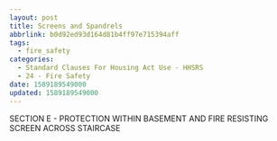```yaml
---
layout: post
title: Screens and Spandrels
abbrlink: b0d92ed93d164d81b4ff97e715394aff
tags:
  - fire_safety
categories:
  - Standard Clauses For Housing Act Use - HHSRS
  - 24 - Fire Safety
date: 1589189549000
updated: 1589189549000
---
```


SECTION E - PROTECTION WITHIN BASEMENT AND FIRE RESISTING SCREEN ACROSS STAIRCASE
